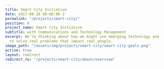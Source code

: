 ```yaml
---
title: Smart City Initiative
date: 2017-08-28 00:00:00 Z
permalink: "/projects/smart-city/"
position: 8
project_name: Smart City Initiative
subtitle: with Communications and Technology Management
excerpt: We’re thinking about how we might use emerging technology and connectedness
  to solve real problems that impact real people.
image_path: "/assets/img/projects/smart-city/smart-city-goals.png"
active: true
layout: redirect
redirect_to: "/projects/smart-city/about/overview"
---
```


